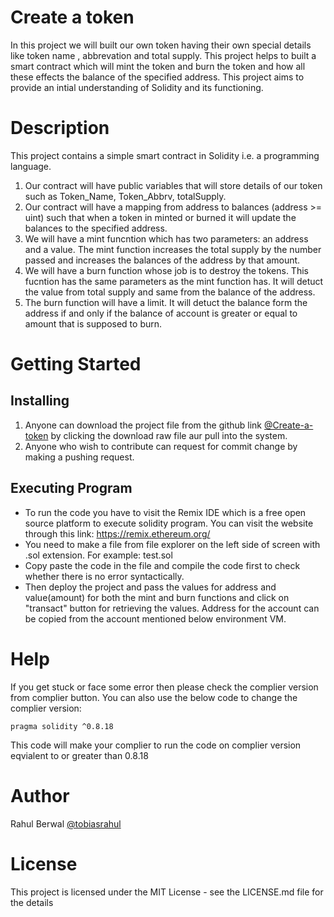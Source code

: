 # Create a token
In this project we will built our own token having their own special details like token name , abbrevation and total supply. This project helps to built a smart contract which will mint the token and burn the token and how all these effects the balance of the specified address. This project aims to provide an intial understanding of Solidity and its functioning.

# Description
This project contains a simple smart contract in Solidity i.e. a programming language. 
1. Our contract will have public variables that will store details of our token such as Token_Name, Token_Abbrv, totalSupply.
2. Our contract will have a mapping from address to balances (address >= uint) such that when a token in minted or burned it will update the balances to the specified address.
3. We will have a mint funcntion which has two parameters: an address and a value. The mint function increases the total supply by the number passed and increases the balances of the address by that amount.
4. We will have a burn function whose job is to destroy the tokens. This fucntion has the same parameters as the mint function has. It will detuct the value from total supply and same from the balance of the address.
5. The burn function will have a limit. It will detuct the balance form the address if and only if the balance of account is greater or equal to amount that is supposed to burn.

# Getting Started
## Installing
1. Anyone can download the project file from the github link [@Create-a-token](https://github.com/tobiasrahul/Eth-Proof-Begineer/blob/main/Create_a_token) by clicking the download raw file aur pull into the system.
2. Anyone who wish to contribute can request for commit change by making a pushing request.

## Executing Program
* To run the code you have to visit the Remix IDE which is a free open source platform to execute solidity program. You can visit the website through this link: https://remix.ethereum.org/
* You need to make a file from file explorer on the left side of screen with .sol extension. For example: test.sol
* Copy paste the code in the file and compile the code first to check whether there is no error syntactically.
* Then deploy the project and pass the values for address and value(amount) for both the mint and burn functions and click on "transact" button for retrieving the values. Address for the account can be copied from the account mentioned below environment VM.

# Help
If you get stuck or face some error then please check the complier version from complier button.
You can also use the below code to change the complier version:
```
pragma solidity ^0.8.18
```
This code will make your complier to run the code on complier version eqvialent to or greater than 0.8.18

# Author
  Rahul Berwal
  [@tobiasrahul](https://github.com/tobiasrahul)

# License
This project is licensed under the MIT License - see the LICENSE.md file for the details
